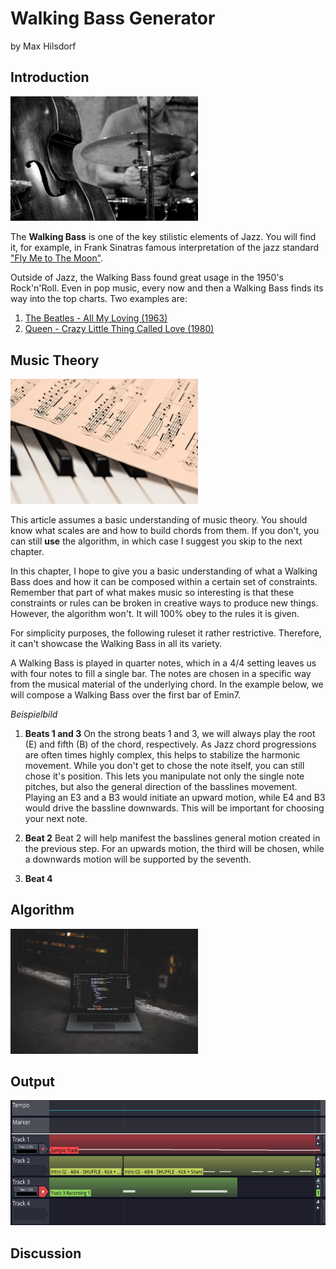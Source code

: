 # Walking Bass Generator
by Max Hilsdorf

## Introduction

<img src="images/jazz_band.jpg" alt="jazz_band" width="300"/>

The **Walking Bass** is one of the key stilistic elements of Jazz.
You will find it, for example, in Frank Sinatras famous interpretation of the jazz standard 
["Fly Me to The Moon"](https://www.youtube.com/watch?v=ZEcqHA7dbwM).

Outside of Jazz, the Walking Bass found great usage in the 1950's Rock'n'Roll. 
Even in pop music, every now and then a Walking Bass finds its way into the top charts. Two examples are:
1. [The Beatles - All My Loving (1963)](https://www.youtube.com/watch?v=TSpiwK5fig0)
2. [Queen - Crazy Little Thing Called Love (1980)](https://www.youtube.com/watch?v=zO6D_BAuYCI)

## Music Theory

<img src="images/sheet_music.jpg" alt="sheet_music" width="300"/>

This article assumes a basic understanding of music theory. You should know what scales are and how to build chords from them. If you don't, you can still **use** the algorithm, in which case I suggest you skip to the next chapter.

In this chapter, I hope to give you a basic understanding of what a Walking Bass does and how it can be composed within a certain set of constraints. Remember that part of what makes music so interesting is that these constraints or rules can be broken in creative ways to produce new things. However, the algorithm won't. It will 100% obey to the rules it is given.

For simplicity purposes, the following ruleset it rather restrictive. Therefore, it can't showcase the Walking Bass in all its variety.

A Walking Bass is played in quarter notes, which in a 4/4 setting leaves us with four notes to fill a single bar. The notes are chosen in a specific way from the musical material of the underlying chord. In the example below, we will compose a Walking Bass over the first bar of Emin7.

*Beispielbild*

1. **Beats 1 and 3**
On the strong beats 1 and 3, we will always play the root (E) and fifth (B) of the chord, respectively. As Jazz chord progressions are often times highly complex, this helps to stabilize the harmonic movement. While you don't get to chose the note itself, you can still chose it's position. This lets you manipulate not only the single note pitches, but also the general direction of the basslines movement. Playing an E3 and a B3 would initiate an upward motion, while E4 and B3 would drive the bassline downwards. This will be important for choosing your next note.

3. **Beat 2**
Beat 2 will help manifest the basslines general motion created in the previous step. For an upwards motion, the third will be chosen, while a downwards motion will be supported by the seventh.

4. **Beat 4**


## Algorithm

<img src="images/algorithm.jpg" alt="code" width="300"/>

## Output

<img src="images/daw.PNG" alt="code" height="200"/>

## Discussion
